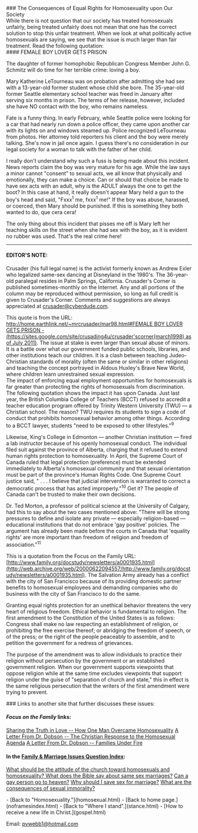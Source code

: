  <head> <title>(PVW) The Impact of Equal Rights for Homosexuality upon Our Society</title> <meta content="IE=9" http-equiv="X-UA-Compatible"></meta> <link href="css/page_style.css" rel="stylesheet" type="text/css"></link> </head><body><div class="page_style"> ### The Consequences of Equal Rights for Homosexuality upon Our Society

<div class="p">While there is not question that our society has treated homosexuals unfairly, being treated unfairly does not mean that one has the correct solution to stop this unfair treatment. When we look at what politically active homosexuals are saying, we see that the issue is much larger than fair treatment. Read the following quotation: <div class="p">#### FEMALE BOY LOVER GETS PRISON

 The daughter of former homophobic Republican Congress Member John G. Schmitz will do time for her terrible crime: loving a boy.

 Mary Katherine LeTourneau was on probation after admitting she had sex with a 13-year-old former student whose child she bore. The 35-year-old former Seattle elementary school teacher was freed in January after serving six months in prison. The terms of her release, however, included she have NO contact with the boy, who remains nameless.

 Fate is a funny thing. In early February, while Seattle police were looking for a car that had nearly run down a police officer, they came upon another car with its lights on and windows steamed up. Police recognized LeTourneau from photos. Her attorney told reporters his client and the boy were merely talking. She's now in jail once again. I guess there's no consideration in our legal society for a woman to talk with the father of her child.

 I really don't understand why such a fuss is being made about this incident. News reports claim the boy was very mature for his age. While the law says a minor cannot "consent" to sexual acts, we all know that physically and emotionally, they can make a choice. Can or should that choice be made to have sex acts with an adult, why is the ADULT always the one to get the boot? In this case at hand, it really doesn't appear Mary held a gun to the boy's head and said, "Fxxx<sup>1</sup> me, fxxx<sup>1</sup> me!" If the boy was abuse, harassed, or coerced, then Mary should be punished. If this is something they both wanted to do, que cera cera!

 The only thing about this incident that pisses me off is Mary left her teaching skills on the street when she had sex with the boy, as it is evident no rubber was used. That's the real crime here!
- - - - - -

#### EDITOR'S NOTE:

 Crusader (his full legal name) is the activist formerly known as Andrew Exler who legalized same-sex dancing at Disneyland in the 1980's. The 36-year-old paralegal resides in Palm Springs, California. Crusader's Corner is published sometimes-monthly on the Internet. Any and all portions of the column may be reproduced without permission, so long as full credit is given to Crusader's Corner. Comments and suggestions are always appreciated at <crusader@cyberdude.com>.</div> This quote is from the URL: [http://home.earthlink.net/~mrcrusader/mar98.html#FEMALE BOY LOVER GETS PRISON - (https://sites.google.com/site/crusading4u/crusader'scorner(march1998) as of July 2011)](https://sites.google.com/site/crusading4u/crusader'scorner(march1998)). The issue at stake is even larger than sexual abuse of minors. It is a battle over what our government funded public schools, libraries, and other institutions teach our children. It is a clash between teaching Judeo-Christian standards of morality (often the same or similar in other religions) and teaching the concept portrayed in Aldous Huxley's Brave New World, where children learn unrestrained sexual expression.</div><div class="p">The impact of enforcing equal employment opportunities for homosexuals is far greater than protecting the rights of homosexuals from discrimination. The following quotation shows the impact it has upon Canada. Just last year, the British Columbia College of Teachers (BCCT) refused to accredit a teacher education program offered by Trinity Western University (TWU) — a Christian school. The reason? TWU requires its students to sign a code of conduct that prohibits homosexual behavior among other things. According to a BCCT lawyer, students "need to be exposed to other lifestyles."<sup>9</sup>

 Likewise, King's College in Edmonton — another Christian institution — fired a lab instructor because of his openly homosexual conduct. The individual filed suit against the province of Alberta, charging that it refused to extend human rights protection to homosexuality. In April, the Supreme Court of Canada ruled that legal protection (preference) must be extended immediately to Alberta's homosexual community and that sexual orientation must be part of the province's Human Rights Code. One Supreme Court justice said, " . . . I believe that judicial intervention is warranted to correct a democratic process that has acted improperly."<sup>10</sup> Get it? The people of Canada can't be trusted to make their own decisions.

 Dr. Ted Morton, a professor of political science at the University of Calgary, had this to say about the two cases mentioned above: "There will be strong pressures to define and isolate any private — especially religion-based — educational institutions that do not embrace 'gay positive' policies. The argument has already been made before the courts in Canada that 'equality rights' are more important than freedom of religion and freedom of association."<sup>11</sup>

 This is a quotation from the Focus on the Family URL: [http://www.family.org/docstudy/newsletters/a0001935.html](http://web.archive.org/web/20000622094557/http://www.family.org/docstudy/newsletters/a0001935.html). The Salvation Army already has a conflict with the city of San Francisco because of its providing domestic partner benefits to homosexual employees and demanding companies who do business with the city of San Francisco to do the same.</div><div class="p">Granting equal rights protection for an unethical behavior threatens the very heart of religious freedom. Ethical behavior is fundamental to religion. The first amendment to the Constitution of the United States is as follows: Congress shall make no law respecting an establishment of religion, or prohibiting the free exercise thereof; or abridging the freedom of speech, or of the press; or the right of the people peaceably to assemble, and to petition the government for a redress of grievances.

 The purpose of the amendment was to allow individuals to practice their religion without persecution by the government or an established government religion. When our government supports viewpoints that oppose religion while at the same time excludes viewpoints that support religion under the guise of "separation of church and state," this in effect is the same religious persecution that the writers of the first amendment were trying to prevent.</div>### Links to another site that further discusses these issues:

#### *Focus on the Family* links:

 [Sharing the Truth in Love -- How One Man Overcame Homosexuality](http://web.archive.org/web/20010417134813/http://www.family.org/cforum/research/papers/A0002272.html)
 [A Letter From Dr. Dobson -- The Christian Response to the Homosexual Agenda](http://web.archive.org/web/20010416015012/http://www.family.org/docstudy/newsletters/a0001935.html)
 [A Letter From Dr. Dobson -- Families Under Fire](http://web.archive.org/web/20021016171852/http://www.family.org/docstudy/newsletters/a0002203.html)

#### In the [Family &amp; Marriage Issues Question Index](http://www.christiananswers.net/menu-af1.html):

[What should be the attitude of the church toward homosexuals and homosexuality?
 ](http://www.christiananswers.net/q-eden/edn-f019.html)[What does the Bible say about same sex marriages?](http://www.christiananswers.net/q-eden/edn-f018.html)
 [Can a gay person go to heaven?](http://www.christiananswers.net/q-dml/dml-y023.html)
 [Why should I save sex for marriage?](http://www.christiananswers.net/q-sum/sum-f001.html)
 [What are the consequences of sexual immorality?](http://www.christiananswers.net/q-eden/edn-f007.html)

 </div>- [Back to "Homosexuality."](homosexual.html)
- [Back to home page.](noframesindex.html)
- [Back to "Where I stand".](stance.html)
- [How to receive a new life in Christ.](gospel.html)

Email: [pvwebb1@hotmail.com](mailto:pvwebb1@hotmail.com)

